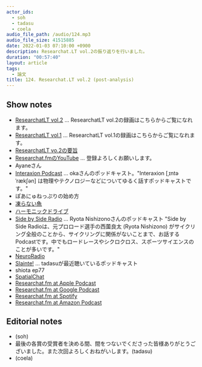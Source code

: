 ```yaml
---
actor_ids:
  - soh
  - tadasu
  - coela
audio_file_path: /audio/124.mp3
audio_file_size: 41515885
date: 2022-01-03 07:10:00 +0900
description: Researchat.LT vol.2の振り返りを行いました。
duration: "00:57:40"
layout: article
tags:
  - 論文
title: 124. Researchat.LT vol.2 (post-analysis)
---
```


## Show notes
- [ResearchatLT vol.2](https://youtu.be/8st6KoYsnP0) ... ResearchatLT vol.2の録画はこちらからご覧になれます。
- [ResearchatLT vol.1](https://youtu.be/kKLt956ieSM) ... ResearchatLT vol.1の録画はこちらからご覧になれます。
- [ResearchatLT vo.2の要旨](https://researchat.fm/blog/11/)
- [Researchat.fmのYouTube](https://www.youtube.com/channel/UC2bDx3CfYJwqBKQHF-9j3FA) ... 登録よろしくお願いします。
- Ayaneさん
- [Interaxion Podcast](https://interaxion-podcast.github.io/) ... okaさんのポッドキャスト。"Interaxion [ˌɪntəˈrækʃən] は物理やテクノロジーなどについてゆるく話すポッドキャストです。"
- ぽあにゅねっぷりの始め方
- [凍らない魚](https://note.com/eryr13f/n/n3f9883eefaa0)
- [ハーモニックドライブ](https://ja.wikipedia.org/wiki/%E3%83%8F%E3%83%BC%E3%83%A2%E3%83%8B%E3%83%83%E3%82%AF%E3%83%89%E3%83%A9%E3%82%A4%E3%83%96)
- [Side by Side Radio](https://sidebysideradio.libsyn.com/) ... Ryota Nishizonoさんのポッドキャスト "Side by Side Radioは、元プロロード選手の西薗良太 (Ryota Nishizono) がサイクリング全般のことから、サイクリングに関係がないことまで、お話するPodcastです。中でもロードレースやシクロクロス、スポーツサイエンスのことが多いです。"
- [NeuroRadio](https://neuroradio.tokyo/)
- [Slainte!](https://anchor.fm/wataru-toyokawa) ... tadasuが最近聴いているポッドキャスト
- shiota ep77
- [SpatialChat](https://spatial.chat/)
- [Researchat.fm at Apple Podcast](https://podcasts.apple.com/jp/podcast/researchat-fm/id1453892334?mt=2)
- [Researchat.fm at Google Podcast](https://podcasts.google.com/feed/aHR0cHM6Ly9yZXNlYXJjaGF0LmZtL2ZlZWQueG1s)
- [Researchat.fm at Spotify](https://open.spotify.com/show/6pqHenuqtkEpnFg9tShg4J)
- [Researchat.fm at Amazon Podcast](https://music.amazon.co.jp/podcasts/cf018aa1-40f7-4f59-ba08-d2f61ee1ab75/researchat-fm)


## Editorial notes
- (soh)
- 最後の各賞の受賞者を決める間、間をつないでくださった皆様ありがとうございました。また次回よろしくおねがいします。(tadasu)
- (coela)
